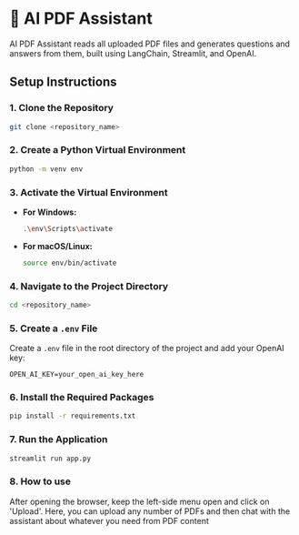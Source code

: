 
# 🚀 AI PDF Assistant

AI PDF Assistant reads all uploaded PDF files and generates questions and answers from them, built using LangChain, Streamlit, and OpenAI.

## Setup Instructions

### 1. Clone the Repository
```bash
git clone <repository_name>
```

### 2. Create a Python Virtual Environment
```bash
python -m venv env
```

### 3. Activate the Virtual Environment

- **For Windows:**
  ```bash
  .\env\Scripts\activate
  ```
- **For macOS/Linux:**
  ```bash
  source env/bin/activate
  ```

### 4. Navigate to the Project Directory
```bash
cd <repository_name>
```

### 5. Create a `.env` File
Create a `.env` file in the root directory of the project and add your OpenAI key:

```
OPEN_AI_KEY=your_open_ai_key_here
```

### 6. Install the Required Packages
```bash
pip install -r requirements.txt
```

### 7. Run the Application
```bash
streamlit run app.py
```
### 8. How to use
After opening the browser, keep the left-side menu open and click on 'Upload'. Here, you can upload any number of PDFs and then chat with the assistant about whatever you need from PDF content
